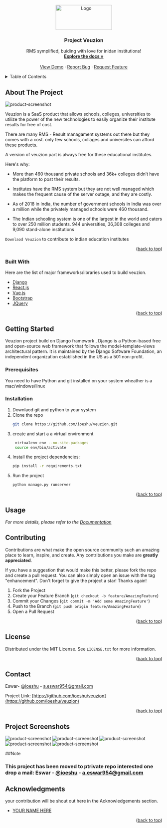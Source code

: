 
<!-- PROJECT LOGO -->
<br />
<div align="center">
  <a src="/logo/veuzion-logo.svg">
    <img src="logo/veuzion-logo.svg" alt="Logo" width="180" height="80">
  </a>

  <h3 align="center">Project Veuzion</h3>

  <p align="center">
    RMS symplified, buiding with love for inidan institutions!
    <br />
    <a href="https://github.com/ioeshu/veuzion"><strong>Explore the docs »</strong></a>
    <br />
    <br />
    <a href="https://veuzion.com">View Demo</a>
    ·
    <a href="https://github.com/ioeshu/veuzion/issues">Report Bug</a>
    ·
    <a href="https://github.com/ioeshu/veuzion/issues">Request Feature</a>
  </p>
</div>



<!-- TABLE OF CONTENTS -->
<details>
  <summary>Table of Contents</summary>
  <ol>
    <li>
      <a href="#about-the-project">About The Project</a>
      <ul>
        <li><a href="#built-with">Built With</a></li>
      </ul>
    </li>
    <li>
      <a href="#getting-started">Getting Started</a>
      <ul>
        <li><a href="#prerequisites">Prerequisites</a></li>
        <li><a href="#installation">Installation</a></li>
      </ul>
    </li>
    <li><a href="#usage">Usage</a></li>
    <li><a href="#roadmap">Roadmap</a></li>
    <li><a href="#contributing">Contributing</a></li>
    <li><a href="#license">License</a></li>
    <li><a href="#contact">Contact</a></li>
    <li><a href="#acknowledgments">Acknowledgments</a></li>
  </ol>
</details>



<!-- ABOUT THE PROJECT -->
## About The Project

![product-screenshot](./ss/ss.png)

Veuzion is a SaaS product that allows schools, colleges, universities to utilize the power of the new technologies to easily organize their institute results for free of cost.

There are many RMS - Result managament systems out there but they comes with a cost. only few schools, collages and universites can afford these products. 

A version of veuzion part is always free for these educational institutes.

Here's why:
* More than 460 thousand private schools and 36k+ colleges didn’t have the platform to post their results.

* Institutes have the RMS system but they are not well managed which makes the frequent cause of the server outage, and they are costly.

* As of 2018 in India, the number of government schools in India was
over a million while the privately managed schools were 460
thousand. 
* The Indian schooling system is one of the largest in the
world and caters to over 250 million students. 944 universities, 36,308 colleges and 9,090 stand-alone institutions


`Downlaod Veuzion` to contribute to indian education institutes

<p align="right">(<a href="#top">back to top</a>)</p>



### Built With

Here are the list of major frameworks/libraries used to build veuzion. 

* [Django](https://www.djangoproject.com/)
* [React.js](https://reactjs.org/)
* [Vue.js](https://vuejs.org/)
* [Bootstrap](https://getbootstrap.com)
* [JQuery](https://jquery.com)

<p align="right">(<a href="#top">back to top</a>)</p>



<!-- GETTING STARTED -->
## Getting Started

Veuzion project build on Django framework , Django is a Python-based free and open-source web framework that follows the model–template–views architectural pattern. It is maintained by the Django Software Foundation, an independent organization established in the US as a 501 non-profit.

### Prerequisites

You need to have Python and git installed on your system wheather is a mac/windows/linux 


### Installation


1. Downlaod git and python to your system
2. Clone the repo
   ```sh
   git clone https://github.com/ioeshu/veuzion.git
   ```
3. create and start a a virtual environment
   ```sh
    virtualenv env --no-site-packages
    source env/bin/activate
   ```
4. Install the project dependencies:
   ```sh
   pip install -r requirements.txt
   ```
5. Run the project
   ```sh
   python manage.py runserver
   ```


<p align="right">(<a href="#top">back to top</a>)</p>



<!-- USAGE EXAMPLES -->
## Usage



_For more details, please refer to the [Documentation](https://veuzion.com/docs)_



<!-- CONTRIBUTING -->
## Contributing

Contributions are what make the open source community such an amazing place to learn, inspire, and create. Any contributions you make are **greatly appreciated**.

If you have a suggestion that would make this better, please fork the repo and create a pull request. You can also simply open an issue with the tag "enhancement".
Don't forget to give the project a star! Thanks again!

1. Fork the Project
2. Create your Feature Branch (`git checkout -b feature/AmazingFeature`)
3. Commit your Changes (`git commit -m 'Add some AmazingFeature'`)
4. Push to the Branch (`git push origin feature/AmazingFeature`)
5. Open a Pull Request

<p align="right">(<a href="#top">back to top</a>)</p>



<!-- LICENSE -->
## License

Distributed under the MIT License. See `LICENSE.txt` for more information.

<p align="right">(<a href="#top">back to top</a>)</p>



<!-- CONTACT -->
## Contact

Eswar- [@ioeshu](https://twitter.com/ioeshu) - a.eswar954@gmail.com

Project Link: [https://github.com/ioeshu/veuzion](https://github.com/ioeshu/veuzion)

<p align="right">(<a href="#top">back to top</a>)</p>



## Project Screenshots

![product-screenshot](./ss/ss.png)
![product-screenshot](./ss/ss2.png)
![product-screenshot](./ss/ss3.png)
![product-screenshot](./ss/ss4.png)
![product-screenshot](./ss/ss5.png)



##Note

### This project has been moved to ptrivate repo interested one drop a mail:  Eswar - [@ioeshu](https://twitter.com/ioeshu) - a.eswar954@gmail.com

<!-- ACKNOWLEDGMENTS -->
## Acknowledgments

your contribution will be shout out here in the Acknowledgements section.

* [YOUR NAME HERE]()


<p align="right">(<a href="#top">back to top</a>)</p>
